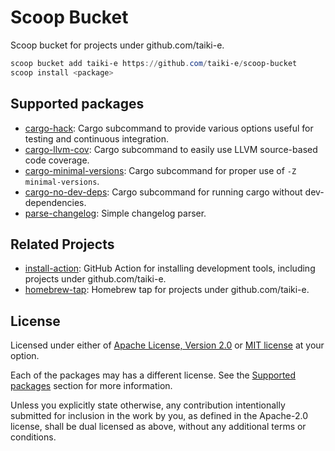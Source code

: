 # Scoop Bucket

Scoop bucket for projects under github.com/taiki-e.

```powershell
scoop bucket add taiki-e https://github.com/taiki-e/scoop-bucket
scoop install <package>
```

## Supported packages

- [cargo-hack]: Cargo subcommand to provide various options useful for testing and continuous integration.
- [cargo-llvm-cov]: Cargo subcommand to easily use LLVM source-based code coverage.
- [cargo-minimal-versions]: Cargo subcommand for proper use of `-Z minimal-versions`.
- [cargo-no-dev-deps]: Cargo subcommand for running cargo without dev-dependencies.
- [parse-changelog]: Simple changelog parser.

[cargo-hack]: https://github.com/taiki-e/cargo-hack
[cargo-llvm-cov]: https://github.com/taiki-e/cargo-llvm-cov
[cargo-minimal-versions]: https://github.com/taiki-e/cargo-minimal-versions
[cargo-no-dev-deps]: https://github.com/taiki-e/cargo-no-dev-deps
[parse-changelog]: https://github.com/taiki-e/parse-changelog

## Related Projects

- [install-action]: GitHub Action for installing development tools, including projects under github.com/taiki-e.
- [homebrew-tap]: Homebrew tap for projects under github.com/taiki-e.

[install-action]: https://github.com/taiki-e/install-action
[homebrew-tap]: https://github.com/taiki-e/homebrew-tap

## License

Licensed under either of [Apache License, Version 2.0](LICENSE-APACHE) or
[MIT license](LICENSE-MIT) at your option.

Each of the packages may has a different license. See the
[Supported packages](#supported-packages) section for more information.

Unless you explicitly state otherwise, any contribution intentionally submitted
for inclusion in the work by you, as defined in the Apache-2.0 license, shall
be dual licensed as above, without any additional terms or conditions.
